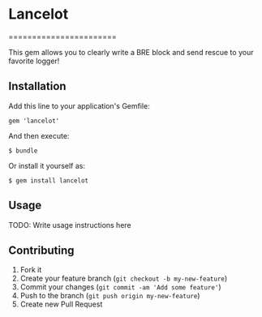# Lancelot
=======================

This gem allows you to clearly write a BRE block and send rescue to your favorite logger!

## Installation

Add this line to your application's Gemfile:

    gem 'lancelot'

And then execute:

    $ bundle

Or install it yourself as:

    $ gem install lancelot

## Usage

TODO: Write usage instructions here

## Contributing

1. Fork it
2. Create your feature branch (`git checkout -b my-new-feature`)
3. Commit your changes (`git commit -am 'Add some feature'`)
4. Push to the branch (`git push origin my-new-feature`)
5. Create new Pull Request